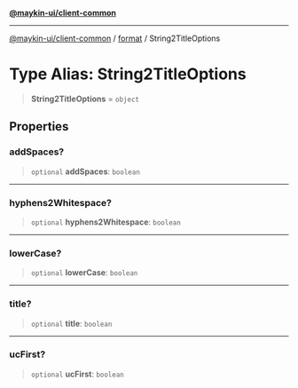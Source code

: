 [**@maykin-ui/client-common**](../../README.md)

***

[@maykin-ui/client-common](../../README.md) / [format](../README.md) / String2TitleOptions

# Type Alias: String2TitleOptions

> **String2TitleOptions** = `object`

## Properties

### addSpaces?

> `optional` **addSpaces**: `boolean`

***

### hyphens2Whitespace?

> `optional` **hyphens2Whitespace**: `boolean`

***

### lowerCase?

> `optional` **lowerCase**: `boolean`

***

### title?

> `optional` **title**: `boolean`

***

### ucFirst?

> `optional` **ucFirst**: `boolean`
